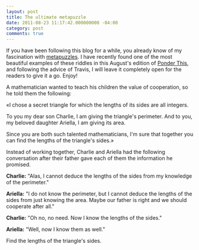 ```yaml
---
layout: post
title: The ultimate metapuzzle
date: 2011-08-23 11:17:42.000000000 -04:00
category: post
comments: true
---
```


If you have been following this blog for a while, you already know of my fascination with <a href="http://blancosilva.wordpress.com/puzzles/metapuzzles/">metapuzzles</a>. I have recently found one of the most beautiful examples of these riddles in this August's edition of <a href="http://domino.research.ibm.com/Comm/wwwr_ponder.nsf/pages/index.html">Ponder This</a>, and following the advice of Travis, I will leave it completely open for the readers to give it a go. Enjoy!

<div class="well">
<p>A mathematician wanted to teach his children the value of cooperation, so he told them the following:</p>

<p>&laquo;I chose a secret triangle for which the lengths of its sides are all integers.</p>

<p>To you my dear son Charlie, I am giving the triangle's perimeter. And to you, my beloved daughter Ariella, I am giving its area.</p>

<p>Since you are both such talented mathematicians, I'm sure that together you can find the lengths of the triangle's sides.&raquo;</p>

<p>Instead of working together, Charlie and Ariella had the following conversation after their father gave each of them the information he promised.</p>

<p><strong>Charlie:</strong> "Alas, I cannot deduce the lengths of the sides from my knowledge of the perimeter."</p>

<p><strong>Ariella:</strong> "I do not know the perimeter, but I cannot deduce the lengths of the sides from just knowing the area. Maybe our father is right and we should cooperate after all."</p>

<p><strong>Charlie:</strong> "Oh no, no need. Now I know the lengths of the sides."</p>

<p><strong>Ariella:</strong> "Well, now I know them as well."</p>
</div>

Find the lengths of the triangle's sides.
